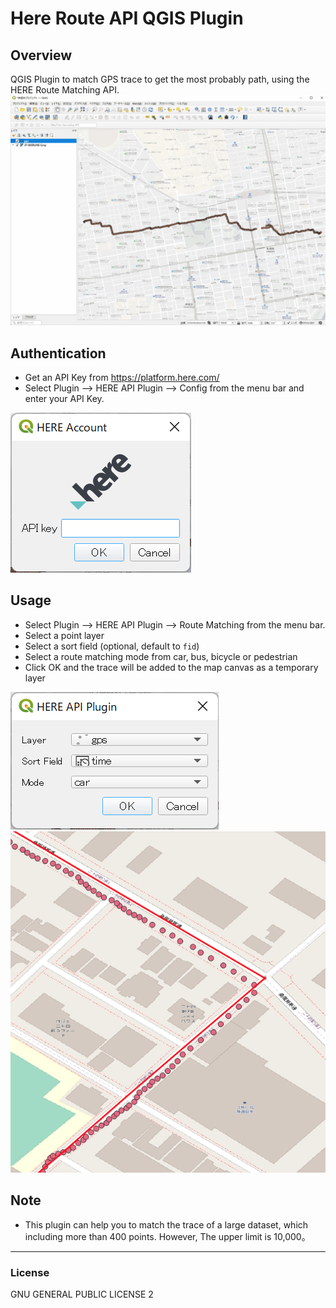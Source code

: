 # Here Route API QGIS Plugin
## Overview
QGIS Plugin to match GPS trace to get the most probably path, using the HERE Route Matching API.
<br>
![](./imgs/mov.gif)

## Authentication
- Get an API Key from https://platform.here.com/
- Select Plugin --> HERE API Plugin --> Config from the menu bar and enter your API Key.

![](imgs/config.png)

## Usage
- Select Plugin --> HERE API Plugin --> Route Matching from the menu bar.
- Select a point layer
- Select a sort field (optional, default to `fid`)
- Select a route matching mode from car, bus, bicycle or pedestrian
- Click OK and the trace will be added to the map canvas as a temporary layer

![](imgs/dialog.png)
![](imgs/export.png)

## Note
- This plugin can help you to match the trace of a large dataset, which including more than 400 points. However, The upper limit is 10,000。 
---
### License
GNU GENERAL PUBLIC LICENSE 2
